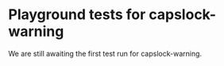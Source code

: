 # Playground tests for capslock-warning
We are still awaiting the first test run for capslock-warning.
